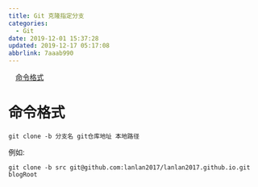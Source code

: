 ```yaml
---
title: Git 克隆指定分支
categories: 
  - Git
date: 2019-12-01 15:37:28
updated: 2019-12-17 05:17:08
abbrlink: 7aaab990
---
```

<div id='my_toc'><a href="/blog/7aaab990/#命令格式" class="header_1">命令格式</a><br></div>
<style>.header_1{margin-left: 1em;}.header_2{margin-left: 2em;}.header_3{margin-left: 3em;}.header_4{margin-left: 4em;}.header_5{margin-left: 5em;}.header_6{margin-left: 6em;}</style>
<!--more-->
<script>if (navigator.platform.search('arm')==-1){document.getElementById('my_toc').style.display = 'none';}var e,p = document.getElementsByTagName('p');while (p.length>0) {e = p[0];e.parentElement.removeChild(e);}</script>

<!--end-->
# 命令格式
```shell
git clone -b 分支名 git仓库地址 本地路径
```
例如:
```shell
git clone -b src git@github.com:lanlan2017/lanlan2017.github.io.git blogRoot
```
